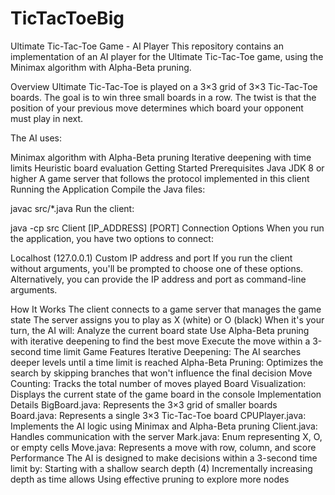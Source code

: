# TicTacToeBig
Ultimate Tic-Tac-Toe Game - AI Player
This repository contains an implementation of an AI player for the Ultimate Tic-Tac-Toe game, using the Minimax algorithm with Alpha-Beta pruning.


Overview
Ultimate Tic-Tac-Toe is played on a 3×3 grid of 3×3 Tic-Tac-Toe boards. The goal is to win three small boards in a row. The twist is that the position of your previous move determines which board your opponent must play in next.

The AI uses:


Minimax algorithm with Alpha-Beta pruning
Iterative deepening with time limits
Heuristic board evaluation
Getting Started
Prerequisites
Java JDK 8 or higher
A game server that follows the protocol implemented in this client
Running the Application
Compile the Java files:


javac src/*.java
Run the client:


java -cp src Client [IP_ADDRESS] [PORT]
Connection Options
When you run the application, you have two options to connect:


Localhost (127.0.0.1)
Custom IP address and port
If you run the client without arguments, you'll be prompted to choose one of these options. Alternatively, you can provide the IP address and port as command-line arguments.


How It Works
The client connects to a game server that manages the game state
The server assigns you to play as X (white) or O (black)
When it's your turn, the AI will:
Analyze the current board state
Use Alpha-Beta pruning with iterative deepening to find the best move
Execute the move within a 3-second time limit
Game Features
Iterative Deepening: The AI searches deeper levels until a time limit is reached
Alpha-Beta Pruning: Optimizes the search by skipping branches that won't influence the final decision
Move Counting: Tracks the total number of moves played
Board Visualization: Displays the current state of the game board in the console
Implementation Details
BigBoard.java: Represents the 3×3 grid of smaller boards
Board.java: Represents a single 3×3 Tic-Tac-Toe board
CPUPlayer.java: Implements the AI logic using Minimax and Alpha-Beta pruning
Client.java: Handles communication with the server
Mark.java: Enum representing X, O, or empty cells
Move.java: Represents a move with row, column, and score
Performance
The AI is designed to make decisions within a 3-second time limit by:
Starting with a shallow search depth (4)
Incrementally increasing depth as time allows
Using effective pruning to explore more nodes
